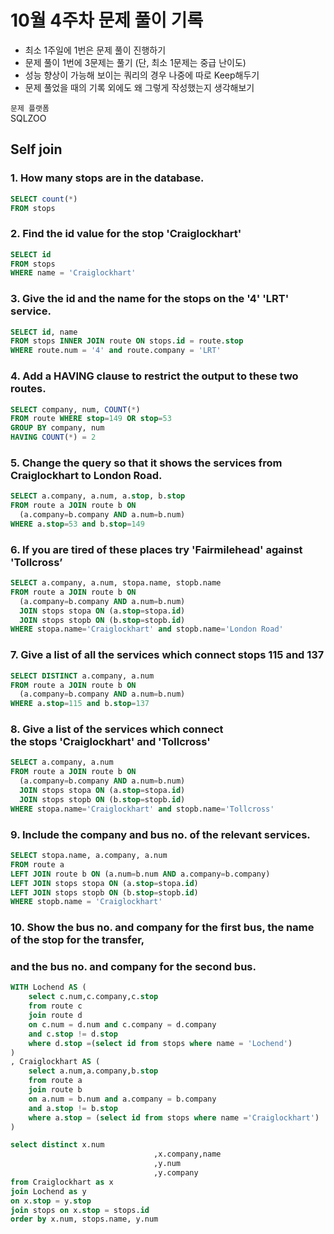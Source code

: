 # 10월 4주차 문제 풀이 기록

- 최소 1주일에 1번은 문제 풀이 진행하기
- 문제 풀이 1번에 3문제는 풀기 (단, 최소 1문제는 중급 난이도)
- 성능 향상이 가능해 보이는 쿼리의 경우 나중에 따로 Keep해두기
- 문제 풀었을 때의 기록 외에도 왜 그렇게 작성했는지 생각해보기

`문제 플랫폼`    
 SQLZOO

## Self join

### 1. How many **stops** are in the database.

```sql
SELECT count(*)
FROM stops
```

### 2. Find the **id** value for the stop 'Craiglockhart'

```sql
SELECT id
FROM stops
WHERE name = 'Craiglockhart'
```

### 3. Give the **id** and the **name** for the **stops** on the '4' 'LRT' service.

```sql
SELECT id, name
FROM stops INNER JOIN route ON stops.id = route.stop
WHERE route.num = '4' and route.company = 'LRT'
```

### 4. Add a HAVING clause to restrict the output to these two routes.

```sql
SELECT company, num, COUNT(*)
FROM route WHERE stop=149 OR stop=53
GROUP BY company, num
HAVING COUNT(*) = 2
```

### 5. Change the query so that it shows the services from Craiglockhart to London Road.

```sql
SELECT a.company, a.num, a.stop, b.stop
FROM route a JOIN route b ON
  (a.company=b.company AND a.num=b.num)
WHERE a.stop=53 and b.stop=149
```

### 6. If you are tired of these places try 'Fairmilehead' against 'Tollcross’

```sql
SELECT a.company, a.num, stopa.name, stopb.name
FROM route a JOIN route b ON
  (a.company=b.company AND a.num=b.num)
  JOIN stops stopa ON (a.stop=stopa.id)
  JOIN stops stopb ON (b.stop=stopb.id)
WHERE stopa.name='Craiglockhart' and stopb.name='London Road'
```

### 7. Give a list of all the services which connect stops 115 and 137

```sql
SELECT DISTINCT a.company, a.num
FROM route a JOIN route b ON
  (a.company=b.company AND a.num=b.num)
WHERE a.stop=115 and b.stop=137
```

### 8. Give a list of the services which connect the **stops** 'Craiglockhart' and 'Tollcross'

```sql
SELECT a.company, a.num
FROM route a JOIN route b ON
  (a.company=b.company AND a.num=b.num)
  JOIN stops stopa ON (a.stop=stopa.id)
  JOIN stops stopb ON (b.stop=stopb.id)
WHERE stopa.name='Craiglockhart' and stopb.name='Tollcross'
```

### 9. Include the company and bus no. of the relevant services.

```sql
SELECT stopa.name, a.company, a.num
FROM route a
LEFT JOIN route b ON (a.num=b.num AND a.company=b.company)
LEFT JOIN stops stopa ON (a.stop=stopa.id)
LEFT JOIN stops stopb ON (b.stop=stopb.id)
WHERE stopb.name = 'Craiglockhart'
```

### 10.  Show the bus no. and company for the first bus, the name of the stop for the transfer,

### and the bus no. and company for the second bus.

```sql
WITH Lochend AS (
	select c.num,c.company,c.stop
	from route c
	join route d 
	on c.num = d.num and c.company = d.company
	and c.stop != d.stop
	where d.stop =(select id from stops where name = 'Lochend')
)
, Craiglockhart AS (
	select a.num,a.company,b.stop
	from route a
	join route b
	on a.num = b.num and a.company = b.company
	and a.stop != b.stop
	where a.stop = (select id from stops where name ='Craiglockhart')
)

select distinct x.num 
								,x.company,name 
								,y.num 
								,y.company
from Craiglockhart as x
join Lochend as y
on x.stop = y.stop
join stops on x.stop = stops.id
order by x.num, stops.name, y.num
```